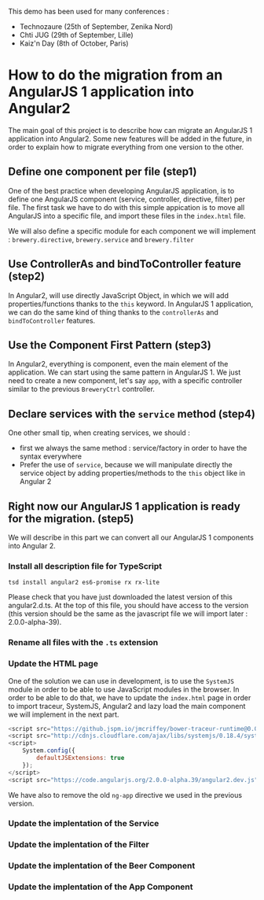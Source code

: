 This demo has been used for many conferences : 
- Technozaure (25th of September, Zenika Nord)
- Chti JUG (29th of September, Lille)
- Kaiz'n Day (8th of October, Paris)

# How to do the migration from an AngularJS 1 application into Angular2 

The main goal of this project is to describe how can migrate an AngularJS 1 application into Angular2. Some new features will be added in the future, in order to explain how to migrate everything from one version to the other. 

## Define one component per file (step1)

One of the best practice when developing AngularJS application, is to define one AngularJS component (service, controller, directive, filter) per file. 
The first task we have to do with this simple appication is to move all AngularJS into a specific file, and import these files in the `index.html` file. 

We will also define a specific module for each component we will implement : `brewery.directive`, `brewery.service` and `brewery.filter`
## Use ControllerAs and bindToController feature (step2)

In Angular2, will use directly JavaScript Object, in which we will add properties/functions thanks to the `this` keyword. In AngularJS 1 application, we can do the same kind of thing thanks to the `controllerAs` and `bindToController` features. 

## Use the Component First Pattern (step3)

In Angular2, everything is component, even the main element of the application. We can start using the same pattern in AngularJS 1. We just need to create a new component, let's say `app`, with a specific controller similar to the previous `BreweryCtrl` controller. 

## Declare services with the `service` method (step4)

One other small tip, when creating services, we should : 
- first we always the same method : service/factory in order to have the syntax everywhere
- Prefer the use of `service`, because we will manipulate directly the service object by adding properties/methods to the `this` object like in Angular 2

## Right now our AngularJS 1 application is ready for the migration. (step5)

We will describe in this part we can convert all our AngularJS 1 components into Angular 2. 

### Install all description file for TypeScript

```shell
tsd install angular2 es6-promise rx rx-lite
```

Please check that you have just downloaded the latest version of this angular2.d.ts. At the top of this file, 
you should have access to the version (this version should be the same as the javascript file we will import later : 2.0.0-alpha-39).

### Rename all files with the `.ts` extension

### Update the HTML page

One of the solution we can use in development, is to use the `SystemJS` module in order to be able to use JavaScript modules in the browser. In order to be able to do that, we have to update the `index.html` page in order to import traceur, SystemJS, Angular2 and lazy load the main component we will implement in the next part. 

```javascript
<script src="https://github.jspm.io/jmcriffey/bower-traceur-runtime@0.0.91/traceur-runtime.js"></script>
<script src="http://cdnjs.cloudflare.com/ajax/libs/systemjs/0.18.4/system.src.js"></script>
<script>
	System.config({
		defaultJSExtensions: true
	});
</script>
<script src="https://code.angularjs.org/2.0.0-alpha.39/angular2.dev.js"></script>
```
We have also to remove the old `ng-app` directive we used in the previous version. 

### Update the implentation of the Service

### Update the implentation of the Filter

### Update the implentation of the Beer Component

### Update the implentation of the App Component
